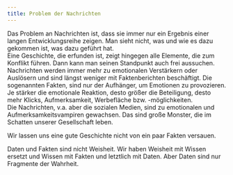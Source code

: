 ```yaml
---
title: Problem der Nachrichten
---
```


Das Problem an Nachrichten ist, dass sie immer nur ein Ergebnis einer langen Entwicklungsreihe zeigen.  Man sieht nicht, was und wie es dazu gekommen ist, was dazu geführt hat.  
Eine Geschichte, die erfunden ist, zeigt hingegen alle Elemente, die zum Konflikt führen.  Dann kann man seinen Standpunkt auch frei aussuchen.  
Nachrichten werden immer mehr zu emotionalen Verstärkern oder Auslösern und sind längst weniger mit Faktenberichten beschäftigt.  Die sogenannten Fakten, sind nur der Aufhänger, um Emotionen zu provozieren.  Je stärker die emotionale Reaktion, desto größer die Beteiligung, desto mehr Klicks, Aufmerksamkeit, Werbefläche bzw. -möglichkeiten.  
Die Nachrichten, v.a. aber die sozialen Medien, sind zu emotionalen und Aufmerksamkeitsvampiren gewachsen.  Das sind große Monster, die im Schatten unserer Gesellschaft leben.  

Wir lassen uns eine gute Geschichte nicht von ein paar Fakten versauen.   

Daten und Fakten sind nicht Weisheit.  Wir haben Weisheit mit Wissen ersetzt und Wissen mit Fakten und letztlich mit Daten.  Aber Daten sind nur Fragmente der Wahrheit.  
